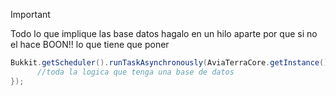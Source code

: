> [!IMPORTANT]
> Todo lo que implique las base datos hagalo en un hilo aparte por que si no el hace BOON!!
> lo que tiene que poner
> ```java
> Bukkit.getScheduler().runTaskAsynchronously(AviaTerraCore.getInstance(), () -> {
>       //toda la logica que tenga una base de datos            
> });
> ````
